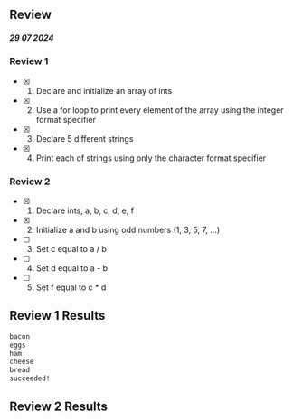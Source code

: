 ## Review

##### 29 07 2024

### Review 1

- [x] 1. Declare and initialize an array of ints
- [x] 2. Use a for loop to print every element of the array using the integer format specifier
- [x] 3. Declare 5 different strings
- [x] 4. Print each of strings using only the character format specifier

### Review 2

- [x] 1. Declare ints, a, b, c, d, e, f
- [x] 2. Initialize a and b using odd numbers (1, 3, 5, 7, ...)
- [ ] 3. Set c equal to a / b
- [ ] 4. Set d equal to a - b
- [ ] 5. Set f equal to c * d

## Review 1 Results
```bash
bacon
eggs
ham
cheese
bread
succeeded!
```

## Review 2 Results
```bash
```
